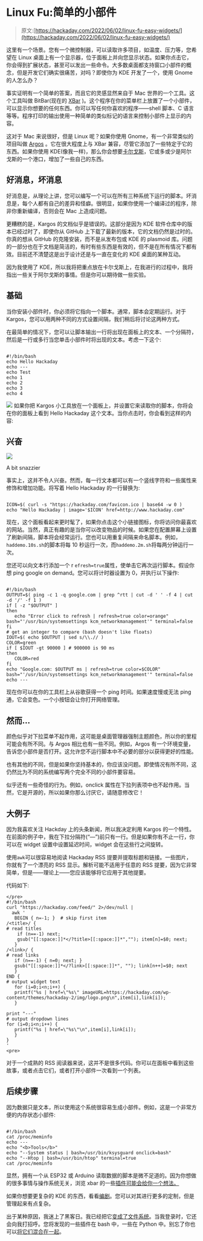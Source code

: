 # Linux Fu:简单的小部件

> 原文:[https://hackaday.com/2022/06/02/linux-fu-easy-widgets/](https://hackaday.com/2022/06/02/linux-fu-easy-widgets/)

这里有一个场景。您有一个微控制器，可以读取许多项目，如温度、压力等，您希望在 Linux 桌面上有一个显示器，位于面板上并向您显示状态。如果你点击它，你会得到扩展状态，甚至可以发出一些命令。大多数桌面都支持窗口小部件的概念，但是开发它们确实很痛苦，对吗？即使你为 KDE 开发了一个，使用 Gnome 的人怎么办？

事实证明有一个简单的答案，而且它的灵感显然来自于 Mac 世界的一个工具。这个工具叫做 BitBar(现在的 [XBar](https://github.com/matryer/xbar) )。这个程序在你的菜单栏上放置了一个小部件，可以显示你想要的任何东西。你可以写任何你喜欢的程序——shell 脚本、C 语言等等。程序打印的输出使用一种简单的类似标记的语言来控制小部件上显示的内容。

这对于 Mac 来说很好，但是 Linux 呢？如果你使用 Gnome，有一个非常类似的项目叫做 [Argos](https://github.com/p-e-w/argos) 。它在很大程度上与 XBar 兼容，尽管它添加了一些特定于它的东西。如果你使用 KDE(像我一样)，那么你会想要[卡尔戈斯](https://github.com/lipido/kargos)，它或多或少是阿尔戈斯的一个港口，增加了一些自己的东西。

## 好消息，坏消息

好消息是，从理论上讲，您可以编写一个可以在所有三种系统下运行的脚本。坏消息是，每个人都有自己的差异和怪癖。很明显，如果你使用一个编译过的程序，除非你重新编译，否则会在 Mac 上造成问题。

更糟糕的是，Kargos 的文档似乎是错误的。这部分是因为 KDE 软件仓库中的版本已经过时了，即使你从 GitHub 上下载了最新的版本，它的文档仍然是过时的。你真的想从 GitHub 的克隆安装，而不是从发布包或 KDE 的 plasmoid 库。问题的一部分也在于文档是简洁的，有时有些东西是有效的，但不是在所有情况下都有效。目前还不清楚这是出于设计还是与一直在变化的 KDE 桌面的某种互动。

因为我使用了 KDE，所以我将把重点放在卡尔戈斯上，在我进行的过程中，我将指出一些关于阿尔戈斯的事情。但是你可以期待做一些实验。

## 基础

当你安装小部件时，你必须将它指向一个脚本。通常，脚本会定期运行。对于 Kargos，您可以用两种不同的方式设置间隔，我们稍后将讨论这两种方式。

在最简单的情况下，您可以让脚本输出一行将出现在面板上的文本、一个分隔符，然后是一行或多行当您单击小部件时将出现的文本。考虑一下这个:

```

#!/bin/bash
echo Hello Hackaday
echo ---
echo Test
echo 1
echo 2
echo 3
echo 4

```

[![](../Images/cd81cf735739aeaa374e3d2e5997f045.png)](https://hackaday.com/wp-content/uploads/2022/05/karss.png) 如果你把 Kargos 小工具放在一个面板上，并设置它来读取你的脚本，你将会在你的面板上看到 Hello Hackaday 这个文本。当你点击时，你会看到这样的内容:

## 兴奋

[![](../Images/4fe22fd115b29b517474cb96f459f8e7.png)](https://hackaday.com/wp-content/uploads/2022/05/icon.png)

A bit snazzier

事实上，这并不令人兴奋。然而，每一行文本都可以有一个竖线字符和一些属性来修饰和增加功能。将写着 Hello Hackaday 的一行替换为:

```

ICON=$( curl -s "https://hackaday.com/favicon.ico | base64 -w 0 )
echo "Hello Hackaday | image='$ICON' href=http://www.hackaday.com"

```

现在，这个面板看起来更时髦了，如果你点击这个小链接图标，你将访问你最喜欢的网站。当然，真正有趣的是当你可以改变物品的时候。如果您在配置屏幕上设置了刷新间隔，脚本将会经常运行。您也可以用重复间隔来命名脚本。例如，`haddemo.10s.sh`的脚本将每 10 秒运行一次，而`haddemo.2m.sh`将每两分钟运行一次。

您还可以向文本行添加一个 r `efresh=true`属性，使单击它再次运行脚本。假设你想 ping google on demand。您可以将计时器设置为 0，并执行以下操作:

```

#!/bin/bash
OUTPUT=$( ping -c 1 -q google.com | grep ^rtt | cut -d ' ' -f 4 | cut -d '/' -f 1 )
if [ -z "$OUTPUT" ]
then
   echo "Error click to refresh | refresh=true color=orange" bash="'/usr/bin/systemsettings kcm_networkmanagement'" terminal=false
fi
# get an integer to compare (bash doesn't like floats)
IOUT=$( echo $OUTPUT | sed s/\\.// )
COLOR=green
if [ $IOUT -gt 90000 ] # 900000 is 90 ms
then
   COLOR=red
fi 
echo "Google.com: $OUTPUT ms | refresh=true color=$COLOR" bash="'/usr/bin/systemsettings kcm_networkmanagement'" terminal=false
echo ---

```

现在你可以在你的工具栏上从谷歌获得一个 ping 时间。如果速度慢或无法 ping 通，它会变色。一个小按钮会让你打开网络管理。

## 然而…

颜色似乎对下拉菜单不起作用，这可能是桌面管理器强制主题颜色，所以你的里程可能会有所不同。与 Argos 相比也有一些不同。例如，Argos 有一个环境变量，告诉您小部件是否打开。这允许您不运行脚本中不必要的部分以获得更好的性能。

也有其他的不同，但是如果你坚持基本的，你应该没问题。即使情况有所不同，这仍然比为不同的系统编写两个完全不同的小部件要容易。

似乎还有一些奇怪的行为。例如，onclick 属性在下拉列表项中也不起作用。当然，它是开源的，所以如果你那么讨厌它，请随意修改它！

## 大例子

因为我喜欢关注 Hackday 上的头条新闻，所以我决定利用 Kargos 的一个特性。在前面的例子中，我在下拉分隔符(“—”)前只有一行。但是如果你有不止一行，你可以在 widget 设置中设置延迟时间，widget 会在这些行之间旋转。

使用`awk`可以很容易地阅读 Hackaday RSS 提要并提取标题和链接。一些图片，你就有了一个漂亮的 RSS 显示。解析可能不适用于任意的 RSS 提要，因为它非常简单，但是——理论上——您应该能够将它应用于其他提要。

代码如下:

```
</pre>
#!/bin/bash
curl "https://hackaday.com/feed/" 2>/dev/null |
  awk '
   BEGIN { n=-1; }  # skip first item
/<title>/ {
# read titles
    if (n==-1) next;
    gsub("[[:space:]]*</?title>[[:space:]]*",""); item[n]=$0; next;
   }
/<link>/ {
# read links
   if (n==-1) { n=0; next; }
   gsub("[[:space:]]*</?link>[[:space:]]*", ""); link[n++]=$0; next
   }
END {
# output widget text
   for (i=0;i<n;i++) {
   printf("%s | href=\"%s\" imageURL=https://hackaday.com/wp-content/themes/hackaday-2/img/logo.png\n",item[i],link[i]);
   }

print "---"
# output dropdown lines
for (i=0;i<n;i++) {
   printf("%s | href=\"%s\"\n",item[i],link[i]);
   }
}
'
<pre>
```

对于一个成熟的 RSS 阅读器来说，这并不是很多代码。你可以在面板中看到这些故事，或者点击它们，或者打开小部件一次看到一个列表。

## 后续步骤

因为数据只是文本，所以使用这个系统很容易生成小部件。例如，这是一个非常方便的内存状态小部件:

```

#!/bin/bash
cat /proc/meminfo
echo ---
echo "<b>Tools</b>"
echo "--System status | bash=/usr/bin/ksysguard onclick=bash"
echo "--Htop | bash=/usr/bin/htop" terminal=true
cat /proc/meminfo

```

显然，拥有一个从 ESP32 或 Arduino 读取数据的脚本是微不足道的。因为你想做的很多事情与操作系统无关，浏览 xbar 的一些[插件可能会给你一个想法。](https://github.com/matryer/xbar-plugins)

如果你想要更复杂的 KDE 的东西，看看[编剧](https://github.com/tubbadu/Scriptinator)。您可以对其进行更多的定制，但是管理起来有点复杂。

出于某种原因，我迷上了黑客日。我已经把它[变成了文件系统](https://github.com/matryer/xbar-plugins)。当我登录时，它还会向我打招呼。您将发现的一些插件在 bash 中，一些在 Python 中。别忘了你也可以[将它们混合在一起](https://hackaday.com/2021/05/04/linux-fu-mixing-bash-and-python/)。